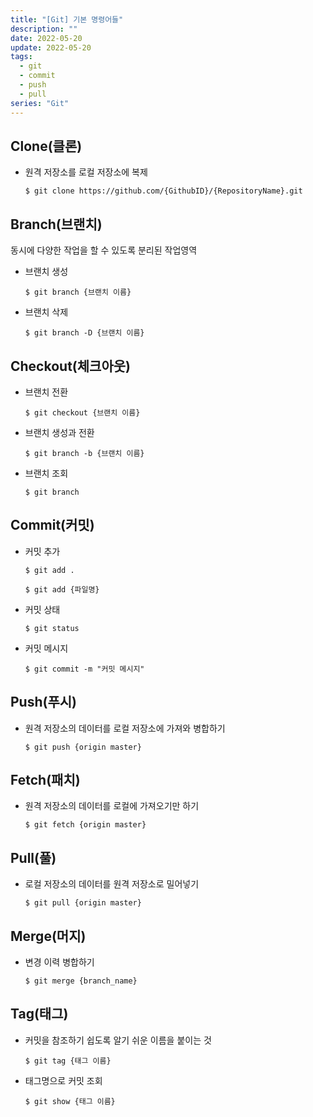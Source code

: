 ```yaml
---
title: "[Git] 기본 명령어들"
description: ""
date: 2022-05-20
update: 2022-05-20
tags:
  - git
  - commit
  - push
  - pull
series: "Git"
---
```


## Clone(클론)
- 원격 저장소를 로컬 저장소에 복제

    `$ git clone https://github.com/{GithubID}/{RepositoryName}.git`
    
## Branch(브랜치)
동시에 다양한 작업을 할 수 있도록 분리된 작업영역
- 브랜치 생성
 
    `$ git branch {브랜치 이름}`
    
- 브랜치 삭제

    `$ git branch -D {브랜치 이름}`
    
## Checkout(체크아웃)
- 브랜치 전환

    `$ git checkout {브랜치 이름}`
    
- 브랜치 생성과 전환

    `$ git branch -b {브랜치 이름}`
    
- 브랜치 조회

    `$ git branch`
    
## Commit(커밋)
- 커밋 추가

    `$ git add .`
    
    `$ git add {파일명}`
    
- 커밋 상태

    `$ git status`
    
- 커밋 메시지

    `$ git commit -m "커밋 메시지"`
    
## Push(푸시)
- 원격 저장소의 데이터를 로컬 저장소에 가져와 병합하기

    `$ git push {origin master}`
    
## Fetch(패치)
- 원격 저장소의 데이터를 로컬에 가져오기만 하기

    `$ git fetch {origin master}`
    

## Pull(풀)
- 로컬 저장소의 데이터를 원격 저장소로 밀어넣기

    `$ git pull {origin master}`

## Merge(머지)
- 변경 이력 병합하기

    `$ git merge {branch_name}`
    

## ****Tag(태그)****
- 커밋을 참조하기 쉽도록 알기 쉬운 이름을 붙이는 것

    `$ git tag {태그 이름}`

- 태그명으로 커밋 조회

    `$ git show {태그 이름}`
